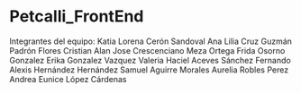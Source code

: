 # Petcalli_FrontEnd

Integrantes del equipo:
Katia Lorena Cerón Sandoval
Ana Lilia Cruz Guzmán 
Padrón Flores Cristian Alan
Jose Crescenciano Meza Ortega
Frida Osorno Gonzalez
Erika Gonzalez Vazquez
Valeria Haciel Aceves Sánchez
Fernando Alexis Hernández Hernández
Samuel Aguirre Morales
Aurelia Robles Perez
Andrea Eunice López Cárdenas
